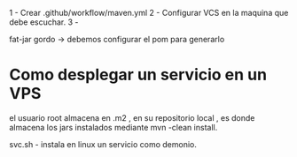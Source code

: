 1 - Crear .github/workflow/maven.yml
2 - Configurar VCS en la maquina que debe escuchar.
3 -  


fat-jar gordo -> debemos configurar el pom para generarlo

# Como desplegar un servicio en un VPS
el usuario root almacena en .m2 , en su repositorio local , es donde almacena los jars instalados mediante mvn -clean install.

svc.sh - instala en linux un servicio como demonio.

